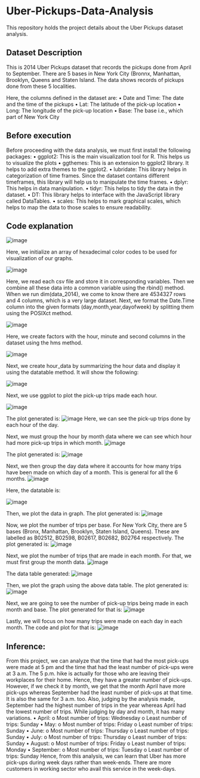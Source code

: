 # Uber-Pickups-Data-Analysis
This repository holds the project details about the Uber Pickups dataset analysis. 

## Dataset Description
This is 2014 Uber Pickups dataset that records the pickups done from April to September. There are 5 bases in New York City (Bronnx, Manhattan, Brooklyn, Queens and Staten Island. The data shows records of pickups done from these 5 localities.

Here, the columns defined in the dataset are:
• Date and Time: The date and the time of the pickups
• Lat: The latitude of the pick-up location
• Long: The longitude of the pick-up location
• Base: The base i.e., which part of New York City

## Before execution
Before proceeding with the data analysis, we must first install the following packages:
• ggplot2: This is the main visualization tool for R. This helps us to visualize the plots
• ggthemes: This is an extension to ggplot2 library. It helps to add extra themes to the ggplot2.
• lubridate: This library helps in categorization of time frames. Since the dataset contains different timeframes, this library will help us to manipulate the time frames.
• dplyr: This helps in data manipulation.
• tidyr: This helps to tidy the data in the dataset.
• DT: This library helps to interface with the JavaScript library called DataTables.
• scales: This helps to mark graphical scales, which helps to map the data to those scales to ensure readability.

## Code explanation

![image](https://github.com/Visvas07/Uber-Pickups-Data-Analysis/assets/69456725/b2900b72-39e1-4497-a34f-09412a5448f0)

Here, we initialize an array of hexadecimal color codes to be used for visualization of our graphs.

![image](https://github.com/Visvas07/Uber-Pickups-Data-Analysis/assets/69456725/f0318289-e4b5-473c-89b3-764a48d5fc60)

Here, we read each csv file and store it in corresponding variables. Then we combine all these data into a common variable using the rbind() method. When we run dim(data_2014), we come to know there are 4534327 rows and 4 columns, which is a very large dataset. Next, we format the Date.Time column into the given formats (day,month,year,dayofweek) by splitting them using the POSIXct method.

![image](https://github.com/Visvas07/Uber-Pickups-Data-Analysis/assets/69456725/edf3325d-39b5-4493-9efd-af0c237101c4)

Here, we create factors with the hour, minute and second columns in the dataset using the hms method.

![image](https://github.com/Visvas07/Uber-Pickups-Data-Analysis/assets/69456725/6ac4ee3b-c76e-46fc-a90b-6fbf0c20754e)

Next, we create hour_data by summarizing the hour data and display it using the datatable method. It will show the following:

![image](https://github.com/Visvas07/Uber-Pickups-Data-Analysis/assets/69456725/b3a2d4b0-fdbe-4864-9235-4f3c2e5a9ed6)

Next, we use ggplot to plot the pick-up trips made each hour.

![image](https://github.com/Visvas07/Uber-Pickups-Data-Analysis/assets/69456725/900580a8-40db-4bd5-bb92-9db40ab44122)

The plot generated is:
![image](https://github.com/Visvas07/Uber-Pickups-Data-Analysis/assets/69456725/2a05d78d-1996-460f-b1f0-6c3fa6dc31e9)
Here, we can see the pick-up trips done by each hour of the day.

Next, we must group the hour by month data where we can see which hour had more pick-up trips in which month.
![image](https://github.com/Visvas07/Uber-Pickups-Data-Analysis/assets/69456725/723f8078-eb29-4b35-93dc-6f1ed16927c5)

The plot generated is:
![image](https://github.com/Visvas07/Uber-Pickups-Data-Analysis/assets/69456725/235426a3-71b9-4c12-a5e3-3104223cb7a4)

Next, we then group the day data where it accounts for how many trips have been made on which day of a month. This is general for all the 6 months.
![image](https://github.com/Visvas07/Uber-Pickups-Data-Analysis/assets/69456725/45cfebd8-8e42-4074-aefd-6bd00b8c97bb)

Here, the datatable is:

![image](https://github.com/Visvas07/Uber-Pickups-Data-Analysis/assets/69456725/e0c3f18d-7d61-4e79-b5e2-6056544be89b)

Then, we plot the data in graph. The plot generated is:
![image](https://github.com/Visvas07/Uber-Pickups-Data-Analysis/assets/69456725/99f2087b-807e-4f52-a564-d6a85908400c)

Now, we plot the number of trips per base. For New York City, there are 5 bases (Bronx, Manhattan, Brooklyn, Staten Island, Queens). These are labelled as B02512, B02598, B02617, B02682, B02764 respectively. The plot generated is:
![image](https://github.com/Visvas07/Uber-Pickups-Data-Analysis/assets/69456725/ba887f14-c7aa-4f18-9a72-4ae29369abf6)

Next, we plot the number of trips that are made in each month. For that, we must first group the month data.
![image](https://github.com/Visvas07/Uber-Pickups-Data-Analysis/assets/69456725/fd6083f7-f4c7-4839-8f2e-f5538329f181)

The data table generated:
![image](https://github.com/Visvas07/Uber-Pickups-Data-Analysis/assets/69456725/76f66d01-8845-4cf8-b6df-5ad0f895eb38)

Then, we plot the graph using the above data table. The plot generated is:
![image](https://github.com/Visvas07/Uber-Pickups-Data-Analysis/assets/69456725/e5414365-b902-4b07-9406-fabcbedd145a)

Next, we are going to see the number of pick-up trips being made in each month and base. The plot generated for that is:
![image](https://github.com/Visvas07/Uber-Pickups-Data-Analysis/assets/69456725/a37f0ba6-ceb4-4608-bf9d-d4c4e824045c)

Lastly, we will focus on how many trips were made on each day in each month. The code and plot for that is:
![image](https://github.com/Visvas07/Uber-Pickups-Data-Analysis/assets/69456725/fff14e4b-fb48-4d26-8471-b116cac56e9d)

## Inference:
From this project, we can analyze that the time that had the most pick-ups were made at 5 pm and the time that had the least number of pick-ups were at 3 a.m. The 5 p.m. hike is actually for those who are leaving their workplaces for their home. Hence, they have a greater number of pick-ups. However, if we check it by month, we get that the month April have more pick-ups whereas September had the least number of pick-ups at that time. It is also the same for 3 a.m. too. Also, judging by the analysis made, September had the highest number of trips in the year whereas April had the lowest number of trips. While judging by day and month, it has many variations.
• April:
  o Most number of trips: Wednesday
  o Least number of trips: Sunday
• May:
  o Most number of trips: Friday
  o Least number of trips: Sunday
• June:
  o Most number of trips: Thursday
  o Least number of trips: Sunday
• July:
  o Most number of trips: Thursday
  o Least number of trips: Sunday
• August:
  o Most number of trips: Friday
  o Least number of trips: Monday
• September:
  o Most number of trips: Tuesday
  o Least number of trips: Sunday
Hence, from this analysis, we can learn that Uber has more pick-ups during week days rather than week-ends. There are more customers in working sector who avail this service in the week-days.




















